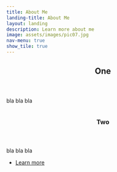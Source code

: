 ```yaml
---
title: About Me
landing-title: About Me
layout: landing
description: Learn more about me
image: assets/images/pic07.jpg
nav-menu: true
show_tile: true
---
```


<!-- Main -->
<div id="main">

<!-- One -->
<section id="one">
	<div class="inner">
		<header class="major">
			<h2>One</h2>
		</header>
		<p>bla bla bla</p>
	</div>
</section>

<!-- Two -->
<section id="two" class="spotlights">
	<section>
		<a href="generic.html" class="image">
			<img src="assets/images/pic08.jpg" alt="" data-position="center center" />
		</a>
		<div class="content">
			<div class="inner">
				<header class="major">
					<h3>Two</h3>
				</header>
				<p>bla bla bla				</p>
				<ul class="actions">
					<li><a href="resume.html" class="button">Learn more</a></li>
				</ul>
			</div>
		</div>
	</section>

</section>

</div>
